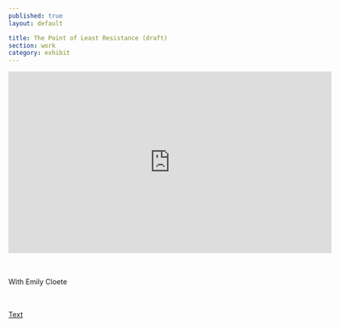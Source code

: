 ```yaml
---
published: true
layout: default

title: The Point of Least Resistance (draft)
section: work
category: exhibit
---
```


<iframe src="https://player.vimeo.com/video/165731504" width="640" height="360" frameborder="0" webkitallowfullscreen mozallowfullscreen allowfullscreen></iframe>

<br><br>
With Emily Cloete

<br><br>
<a href="/pandamouse">Text</a>
